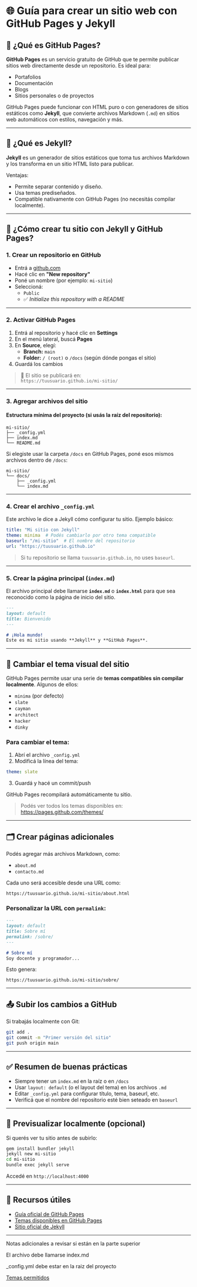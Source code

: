 # 🌐 Guía para crear un sitio web con GitHub Pages y Jekyll

## 🧾 ¿Qué es GitHub Pages?

**GitHub Pages** es un servicio gratuito de GitHub que te permite publicar sitios web directamente desde un repositorio. Es ideal para:

- Portafolios
- Documentación
- Blogs
- Sitios personales o de proyectos

GitHub Pages puede funcionar con HTML puro o con generadores de sitios estáticos como **Jekyll**, que convierte archivos Markdown (`.md`) en sitios web automáticos con estilos, navegación y más.

---

## 🔧 ¿Qué es Jekyll?

**Jekyll** es un generador de sitios estáticos que toma tus archivos Markdown y los transforma en un sitio HTML listo para publicar.

Ventajas:

- Permite separar contenido y diseño.
- Usa temas prediseñados.
- Compatible nativamente con GitHub Pages (no necesitás compilar localmente).

---

## 🚀 ¿Cómo crear tu sitio con Jekyll y GitHub Pages?

### 1. Crear un repositorio en GitHub

- Entrá a [github.com](https://github.com)
- Hacé clic en **"New repository"**
- Poné un nombre (por ejemplo: `mi-sitio`)
- Seleccioná:
  - `Public`
  - ✅ *Initialize this repository with a README*

---

### 2. Activar GitHub Pages

1. Entrá al repositorio y hacé clic en **Settings**
2. En el menú lateral, buscá **Pages**
3. En **Source**, elegí:
   - **Branch:** `main`
   - **Folder:** `/ (root)` o `/docs` (según dónde pongas el sitio)
4. Guardá los cambios

> 🔗 El sitio se publicará en:  
> `https://tuusuario.github.io/mi-sitio/`

---

### 3. Agregar archivos del sitio

#### Estructura mínima del proyecto (si usás la raíz del repositorio):

```
mi-sitio/
├── _config.yml
├── index.md
└── README.md
```

Si elegiste usar la carpeta `/docs` en GitHub Pages, poné esos mismos archivos dentro de `/docs`:

```
mi-sitio/
└── docs/
    ├── _config.yml
    └── index.md
```

---

### 4. Crear el archivo `_config.yml`

Este archivo le dice a Jekyll cómo configurar tu sitio. Ejemplo básico:

```yaml
title: "Mi sitio con Jekyll"
theme: minima  # Podés cambiarlo por otro tema compatible
baseurl: "/mi-sitio"  # El nombre del repositorio
url: "https://tuusuario.github.io"
```

> Si tu repositorio se llama `tuusuario.github.io`, no uses `baseurl`.

---

### 5. Crear la página principal (`index.md`)

El archivo principal debe llamarse **`index.md`** o **`index.html`** para que sea reconocido como la página de inicio del sitio.

```markdown
---
layout: default
title: Bienvenido
---

# ¡Hola mundo!
Este es mi sitio usando **Jekyll** y **GitHub Pages**.
```

---

## 🎨 Cambiar el tema visual del sitio

GitHub Pages permite usar una serie de **temas compatibles sin compilar localmente**. Algunos de ellos:

- `minima` (por defecto)
- `slate`
- `cayman`
- `architect`
- `hacker`
- `dinky`

### Para cambiar el tema:

1. Abrí el archivo `_config.yml`
2. Modificá la línea del tema:

```yaml
theme: slate
```

3. Guardá y hacé un commit/push

GitHub Pages recompilará automáticamente tu sitio.

> Podés ver todos los temas disponibles en:  
> https://pages.github.com/themes/

---

## 🗂️ Crear páginas adicionales

Podés agregar más archivos Markdown, como:

- `about.md`
- `contacto.md`

Cada uno será accesible desde una URL como:

```
https://tuusuario.github.io/mi-sitio/about.html
```

### Personalizar la URL con `permalink`:

```markdown
---
layout: default
title: Sobre mí
permalink: /sobre/
---

# Sobre mí
Soy docente y programador...
```

Esto genera:

```
https://tuusuario.github.io/mi-sitio/sobre/
```

---

## 📤 Subir los cambios a GitHub

Si trabajás localmente con Git:

```bash
git add .
git commit -m "Primer versión del sitio"
git push origin main
```

---

## ✅ Resumen de buenas prácticas

- Siempre tener un `index.md` en la raíz o en `/docs`
- Usar `layout: default` (o el layout del tema) en los archivos `.md`
- Editar `_config.yml` para configurar título, tema, baseurl, etc.
- Verificá que el nombre del repositorio esté bien seteado en `baseurl`

---

## 🧪 Previsualizar localmente (opcional)

Si querés ver tu sitio antes de subirlo:

```bash
gem install bundler jekyll
jekyll new mi-sitio
cd mi-sitio
bundle exec jekyll serve
```

Accedé en `http://localhost:4000`

---

## 🧩 Recursos útiles

- [Guía oficial de GitHub Pages](https://docs.github.com/es/pages)
- [Temas disponibles en GitHub Pages](https://pages.github.com/themes/)
- [Sitio oficial de Jekyll](https://jekyllrb.com/)

---


Notas adicionales a revisar si están en la parte superior

El archivo debe llamarse index.md

_config.yml debe estar en la raiz del proyecto

[Temas permitidos](https://pages.github.com/themes/)